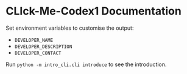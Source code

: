# CLIck-Me-Codex1 Documentation

Set environment variables to customise the output:

- `DEVELOPER_NAME`
- `DEVELOPER_DESCRIPTION`
- `DEVELOPER_CONTACT`

Run `python -m intro_cli.cli introduce` to see the introduction.
